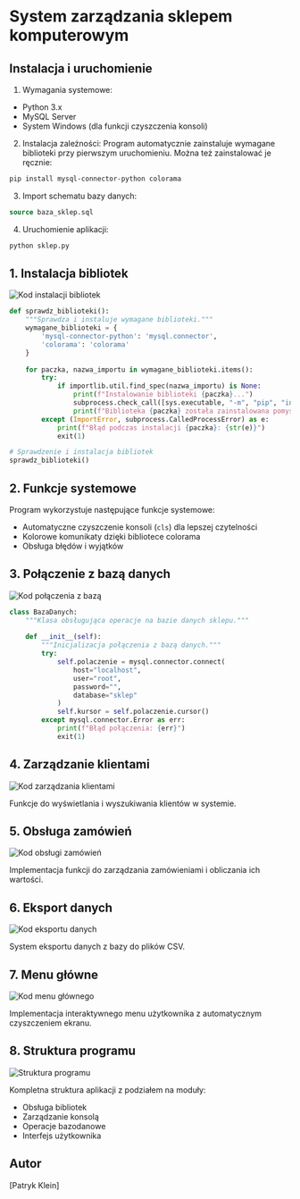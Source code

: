# System zarządzania sklepem komputerowym

## Instalacja i uruchomienie

1. Wymagania systemowe:
- Python 3.x
- MySQL Server
- System Windows (dla funkcji czyszczenia konsoli)

2. Instalacja zależności:
Program automatycznie zainstaluje wymagane biblioteki przy pierwszym uruchomieniu.
Można też zainstalować je ręcznie:
```bash
pip install mysql-connector-python colorama
```

3. Import schematu bazy danych:
```sql
source baza_sklep.sql
```

4. Uruchomienie aplikacji:
```bash
python sklep.py
```

## 1. Instalacja bibliotek
![Kod instalacji bibliotek](img/1.png)
```python
def sprawdz_biblioteki():
    """Sprawdza i instaluje wymagane biblioteki."""
    wymagane_biblioteki = {
        'mysql-connector-python': 'mysql.connector',
        'colorama': 'colorama'
    }
    
    for paczka, nazwa_importu in wymagane_biblioteki.items():
        try:
            if importlib.util.find_spec(nazwa_importu) is None:
                print(f"Instalowanie biblioteki {paczka}...")
                subprocess.check_call([sys.executable, "-m", "pip", "install", paczka])
                print(f"Biblioteka {paczka} została zainstalowana pomyślnie!")
        except (ImportError, subprocess.CalledProcessError) as e:
            print(f"Błąd podczas instalacji {paczka}: {str(e)}")
            exit(1)

# Sprawdzenie i instalacja bibliotek
sprawdz_biblioteki()
```

## 2. Funkcje systemowe
Program wykorzystuje następujące funkcje systemowe:
- Automatyczne czyszczenie konsoli (`cls`) dla lepszej czytelności
- Kolorowe komunikaty dzięki bibliotece colorama
- Obsługa błędów i wyjątków

## 3. Połączenie z bazą danych 
![Kod połączenia z bazą](img/2.png)
```python
class BazaDanych:
    """Klasa obsługująca operacje na bazie danych sklepu."""
    
    def __init__(self):
        """Inicjalizacja połączenia z bazą danych."""
        try:
            self.polaczenie = mysql.connector.connect(
                host="localhost",
                user="root",
                password="",
                database="sklep"
            )
            self.kursor = self.polaczenie.cursor()
        except mysql.connector.Error as err:
            print(f"Błąd połączenia: {err}")
            exit(1)
```

## 4. Zarządzanie klientami
![Kod zarządzania klientami](img/3.png)

Funkcje do wyświetlania i wyszukiwania klientów w systemie.

## 5. Obsługa zamówień
![Kod obsługi zamówień](img/4.png)

Implementacja funkcji do zarządzania zamówieniami i obliczania ich wartości.

## 6. Eksport danych
![Kod eksportu danych](img/5.png)

System eksportu danych z bazy do plików CSV.

## 7. Menu główne
![Kod menu głównego](img/6.png)

Implementacja interaktywnego menu użytkownika z automatycznym czyszczeniem ekranu.

## 8. Struktura programu
![Struktura programu](img/7.png)

Kompletna struktura aplikacji z podziałem na moduły:
- Obsługa bibliotek
- Zarządzanie konsolą
- Operacje bazodanowe
- Interfejs użytkownika

## Autor
[Patryk Klein]
